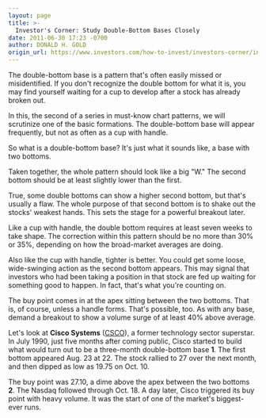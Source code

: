 ```yaml
---
layout: page
title: >-
  Investor's Corner: Study Double-Bottom Bases Closely
date: 2011-06-30 17:23 -0700
author: DONALD H. GOLD
origin_url: https://www.investors.com/how-to-invest/investors-corner/investors-corner-study-double-bottom-bases-closely/
---
```


The double-bottom base is a pattern that's often easily missed or misidentified. If you don't recognize the double bottom for what it is, you may find yourself waiting for a cup to develop after a stock has already broken out.

In this, the second of a series in must-know chart patterns, we will scrutinize one of the basic formations. The double-bottom base will appear frequently, but not as often as a cup with handle.

So what is a double-bottom base? It's just what it sounds like, a base with two bottoms.

Taken together, the whole pattern should look like a big "W." The second bottom should be at least slightly lower than the first.

True, some double bottoms can show a higher second bottom, but that's usually a flaw. The whole purpose of that second bottom is to shake out the stocks' weakest hands. This sets the stage for a powerful breakout later.

Like a cup with handle, the double bottom requires at least seven weeks to take shape. The correction within this pattern should be no more than 30% or 35%, depending on how the broad-market averages are doing.

Also like the cup with handle, tighter is better. You could get some loose, wide-swinging action as the second bottom appears. This may signal that investors who had been taking a position in that stock are fed up waiting for something good to happen. In fact, that's what you're counting on.

The buy point comes in at the apex sitting between the two bottoms. That is, of course, unless a handle forms. That's possible, too. As with any base, demand a breakout to show a volume surge of at least 40% above average.

Let's look at **Cisco Systems** ([CSCO](https://research.investors.com/quote.aspx?symbol=CSCO)), a former technology sector superstar. In July 1990, just five months after coming public, Cisco started to build what would turn out to be a three-month double-bottom base **1**. The first bottom appeared Aug. 23 at 22. The stock rallied to 27 over the next month, and then dipped as low as 19.75 on Oct. 10.

The buy point was 27.10, a dime above the apex between the two bottoms **2**. The Nasdaq followed through Oct. 18. A day later, Cisco triggered its buy point with heavy volume. It was the start of one of the market's biggest-ever runs.

